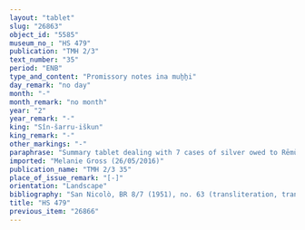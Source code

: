 ```yaml
---
layout: "tablet"
slug: "26863"
object_id: "5585"
museum_no_: "HS 479"
publication: "TMH 2/3"
text_number: "35"
period: "ENB"
type_and_content: "Promissory notes ina muẖẖi"
day_remark: "no day"
month: "-"
month_remark: "no month"
year: "2"
year_remark: "-"
king: "Sîn-šarru-iškun"
king_remark: "-"
other_markings: "-"
paraphrase: "Summary tablet dealing with 7 cases of silver owed to Rēmūt-Gula under the condition that the debt bears interest of 1/5 shekel of silver per 1 shekel (20% p.a.):<br /> &nbsp;<br /> In case (a) <strong>B<sub>1</sub></strong> and <strong>B<sub>2</sub></strong> owe <strong>A</strong> 1 mina of silver. They mutually guarantee (<em>pūtu na&scaron;&ucirc;</em>) for the repayment of the debt. The one who is available, will pay the debt sum in full (<em>&scaron;alāmu</em> D). 3 witnesses and the scribe.<br /> &nbsp;<br /> <strong>B<sub>1</sub></strong> = &Scaron;ullum//Enlilia; <strong>B<sub>2</sub></strong> = Aplāya//Ninurta-nāṣir; Scribe = Ninurta-zākir-&scaron;umi//Ahu-lūmur; (24th of Ulūl (VI), S&icirc;n-&scaron;arru-i&scaron;kun 2)<br /> &nbsp;<br /> In case (b) <strong>B</strong> owes <strong>A</strong> 1 mina of silver to be paid back on the first of Ta&scaron;rīt (VII). (Alternatively, this is just the date when the legal transaction has been concluded.) 2 witnesses and the scribe.<br /> &nbsp;<br /> <strong>B</strong> = [&hellip;]//Nab&ucirc;-ēre&scaron;; Scribe = Ninurta-ēṭir//Kudurru; (A&scaron;&scaron;ur-etel-ilāni 3 or year of accession to the throne of S&icirc;n-&scaron;arru-i&scaron;kun)<br /> &nbsp;<br /> In case (c) <strong>B</strong> owes <strong>A</strong> [x] amounts of silver. Further details are broken. 4 witnesses and the scribe. In additional clause seems to say that <strong>B</strong> has to pay interest (<em>ṣibtu</em>) for two years.<br /> &nbsp;<br /> <strong>B</strong> = [&hellip;]//Dummuqu; Scribe = [&hellip;]//Kalum; (A&scaron;&scaron;ur-etel-ilāni 3)<br /> &nbsp;<br /> In case (d) <strong>B<sub>1</sub></strong>, <strong>B<sub>2</sub></strong> and <strong>B<sub>3</sub></strong> owe <strong>A</strong> [x] amounts of silver. They mutually guarantee (<em>pūtu na&scaron;&ucirc;</em>) for the repayment of the debt. The one who is available, will pay the debt sum in full (<em>&scaron;alāmu</em> D). 5 witnesses and the scribe.<br /> &nbsp;<br /> <strong>B<sub>1</sub></strong> = [&hellip;]//Bammāya; <strong>B<sub>2</sub></strong> = Tē&scaron;&icirc;-ēṭir//Ninurta-iddin; <strong>B<sub>3</sub></strong> = [&hellip;]//[&hellip;]-&scaron;umu-ēre&scaron;; Scribe = Ninurta-ahhē-iddin//[&hellip;]; (broken, S&icirc;n-&scaron;arru-i&scaron;kun 2)<br /> &nbsp;<br /> In case (e) <strong>B</strong> owes <strong>A</strong> [x] amounts of silver. No interest (<em>ṣibtu</em>) has to be paid. He will pay the debt in full (<em>&scaron;alāmu </em>D) on [&hellip;]. Neither the witnesses nor the scribe are preserved. Possibly case (e) is not to be separated from (f).<br /> &nbsp;<br /> <strong>B</strong> = [&hellip;]-uballiṭ//Bēl-usāti; (D&ucirc;zu, S&icirc;n-&scaron;arru-i&scaron;kun 2)<br /> &nbsp;<br /> In case (f) <strong>B<sub>1</sub> </strong>and <strong><sup>f</sup>B<sub>2</sub></strong> owe <strong>A</strong> [x] amounts of silver. 5 witnesses and the scribe.<br /> &nbsp;<br /> <strong>B<sub>1</sub></strong>= Bēl-ibni; <strong><sup>f</sup>B<sub>2</sub></strong> = <sup>f</sup>&Scaron;uzianna-rī&scaron;at, daughter of <strong>B<sub>1</sub></strong>; Scribe =&nbsp; Kudurru//Ninurta-erība; (10<sup>th</sup> &Scaron;abāṭ, S&icirc;n-&scaron;arru-i&scaron;kun 2)<br /> &nbsp;<br /> In case (g) <strong><sup>f</sup>B</strong> owes <strong>A</strong> 1 shekel of silver. She will give it back without interest (<em>ṣibtu</em>), at the opening of the gate (<em>ina pet&icirc; bābi</em>). 3 witnesses.<br /> &nbsp;<br /> <strong><sup>f</sup></strong><strong>B</strong> = <sup>f</sup>Ahāt-ēre&scaron;/Aplāya<br /> &nbsp;"
imported: "Melanie Gross (26/05/2016)"
publication_name: "TMH 2/3 35"
place_of_issue_remark: "[-]"
orientation: "Landscape"
bibliography: "San Nicolò, BR 8/7 (1951), no. 63 (transliteration, translation)."
title: "HS 479"
previous_item: "26866"
---
```

